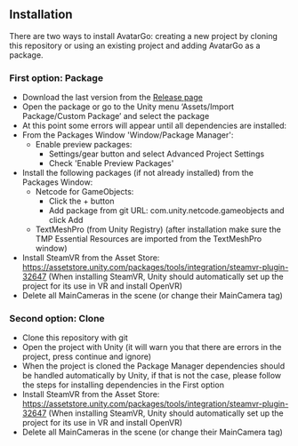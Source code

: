 ## Installation
There are two ways to install AvatarGo: creating a new project by cloning this repository or using an existing project and adding AvatarGo as a package.
### First option: Package
- Download the last version from the [Release page](https://github.com/UPC-ViRVIG/AvatarGo/releases)
- Open the package or go to the Unity menu ‘Assets/Import Package/Custom Package’ and select the package
- At this point some errors will appear until all dependencies are installed:
- From the Packages Window 'Window/Package Manager':
  - Enable preview packages:
    - Settings/gear button and select Advanced Project Settings
    - Check 'Enable Preview Packages'
- Install the following packages (if not already installed) from the Packages Window:
  - Netcode for GameObjects: 
    - Click the + button
    - Add package from git URL: com.unity.netcode.gameobjects and click Add
  - TextMeshPro (from Unity Registry) (after installation make sure the TMP Essential Resources are imported from the TextMeshPro window)
- Install SteamVR from the Asset Store: https://assetstore.unity.com/packages/tools/integration/steamvr-plugin-32647
(When installing SteamVR, Unity should automatically set up the project for its use in VR and install OpenVR)
- Delete all MainCameras in the scene (or change their MainCamera tag)
### Second option: Clone
- Clone this repository with git
- Open the project with Unity (it will warn you that there are errors in the project, press continue and ignore)
- When the project is cloned the Package Manager dependencies should be handled automatically by Unity, if that is not the case, please follow the steps for installing dependencies in the First option
- Install SteamVR from the Asset Store: https://assetstore.unity.com/packages/tools/integration/steamvr-plugin-32647
(When installing SteamVR, Unity should automatically set up the project for its use in VR and install OpenVR)
- Delete all MainCameras in the scene (or change their MainCamera tag)